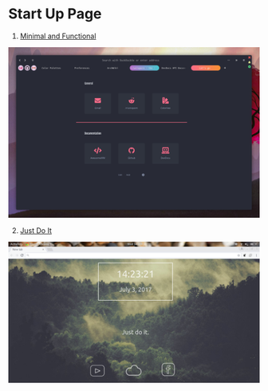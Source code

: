 # Start Up Page


1. [Minimal and Functional](https://www.reddit.com/r/unixporn/comments/ebchep/oc_i_created_this_userchrome_configuration_to_be/)
<p align="center">
  <img src="reddit/Minimal-Functional.png">
</p>


2. [Just Do It](https://www.reddit.com/r/unixporn/comments/7vokjb/oc_my_custom_start_page/)
<p align="center">
  <img src="reddit/Just-Do-It.png">
</p>